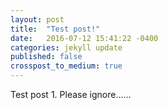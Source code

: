 ```yaml
---
layout: post
title:  "Test post!"
date:   2016-07-12 15:41:22 -0400
categories: jekyll update
published: false
crosspost_to_medium: true
---
```

Test post 1. Please ignore......

